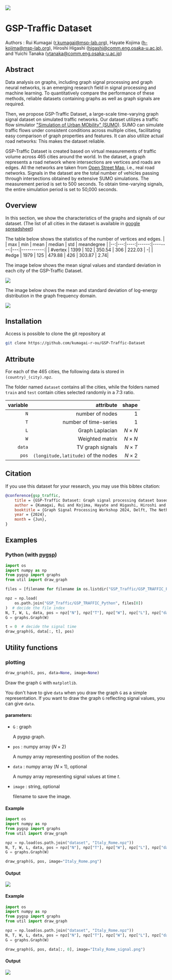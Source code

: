 ![](doc/logo.png)

# GSP-Traffic Dataset

Authors : 
    Rui Kumagai ([r.kumagai@msp-lab.org](<mailto:r.kumagai@msp-lab.org>)), 
    Hayate Kojima ([h-kojima@msp-lab.org](<mailto:h-kojima@msp-lab.org>)), 
    Hiroshi Higashi ([higashi@comm.eng.osaka-u.ac.jp](<mailto:higashi@comm.eng.osaka-u.ac.jp>)), 
    and Yuichi Tanaka ([ytanaka@comm.eng.osaka-u.ac.jp](<mailto:ytanaka@comm.eng.osaka-u.ac.jp>))

## Abstract

Data analysis on graphs, including graph signal processing and graph neural networks, is an emerging research field in signal processing and machine learning. 
To quantitatively compare the performance of these methods, reliable datasets containing graphs as well as graph signals are required. 

Then, we propose GSP-Traffic Dataset, a large-scale time-varying graph signal dataset on simulated traffic networks. 
Our dataset utilizes a traffic flow simulator ["Simulation of Urban MObility" (SUMO)](https://eclipse.dev/sumo/).
SUMO can simulate traffic flows under consistent conditions across multiple cities, facilitating easy comparison of graph properties and features. 
It can also utilize actual road networks: This makes the dataset reliable.

GSP-Traffic Dataset is created based on virtual measurements of traffic volume across 465 cities around the world. 
In the dataset, a graph represents a road network where intersections are vertices and roads are edges. 
All the networks are taken from [Open Street Map](https://www.openstreetmap.org/#map=6/35.588/134.380), i.e., real road networks. 
Signals in the dataset are the total number of vehicles passing through intersections obtained by extensive SUMO simulations.
The measurement period is set to 500 seconds. 
To obtain time-varying signals, the entire simulation period is set to 50,000 seconds.

## Overview

In this section, we show the characteristics of the graphs and signals of our dataset.
(The list of all cities in the dataset is available in [google spreadsheet](https://docs.google.com/spreadsheets/d/1wJ3MPm5TSh5eKkXRGtqZykiy-HV7anCL_F4yfKACNqo/edit?usp=sharing))

The table below shows the statistics of the number of vertices and edges.
|   | max | min | mean | median | std | meandegree |
|--:|---:|----:|------:|--------:|---:|-----------:|
| #vertex | 1399 | 102 | 350.54 | 306 | 222.03 | -|
| #edge | 1979 | 125 | 479.88 | 426 | 303.87 | 2.74|

The image below shows the mean signal values and standard deviation in each city of the GSP-Traffic Dataset.

![](doc/signal_map.jpeg)

The image below shows the mean and standard deviation of log-energy distribution in the graph frequency domain.

![](doc/log_ene.jpeg)

## Installation

Access is possible to clone the git repository at

```sh
git clone https://github.com/kumagai-r-ou/GSP-Traffic-Dataset
```


## Attribute
For each of the 465 cities, the following data is stored in  `(country)_(city).npz`.

The folder named `dataset` contains all the cities, while the folders named `train` and `test` contain cities selected randomly in a 7:3 ratio.

| variable | attribute | shape |
| -------: | -------: | ----: |
| ` N ` | number of nodes | $` 1 `$ |
| ` T ` | number of time-series | $` 1 `$ |
| ` L ` | Graph Laplacian | $` N \times N `$ |
| ` W ` | Weighted matrix | $` N \times N `$ |
| ` data ` | TV graph signals | $` N \times T `$ |
| ` pos ` | `(longitude,latitude)` of the nodes | $` N \times 2 `$ | 


## Citation
If you use this dataset for your research, you may use this bibtex citation:

```bibtex
@conference{gsp_traffic,
    title = {GSP-Traffic Dataset: Graph signal processing dataset based on traffic simulation},
    author = {Kumagai, Rui and Kojima, Hayate and Higashi, Hiroshi and Tanaka, Yuichi},
    booktitle = {Graph Signal Processing Workshop 2024, Delft, The Netherlands},
    year = {2024},
    month = {Jun},
}
```

## Examples

### Python (with [pygsp](https://pygsp.readthedocs.io/en/stable/))

```py
import os
import numpy as np
from pygsp import graphs
from util import draw_graph

files = [filename for filename in os.listdir("GSP_Traffic/GSP_TRAFFIC_Python")]

npz = np.load(
    os.path.join("GSP_Traffic/GSP_TRAFFIC_Python", files[0])
)  # decide the file index
N, T, W, L, data, pos = npz["N"], npz["T"], npz["W"], npz["L"], npz["data"], npz["pos"]
G = graphs.Graph(W)

t = 0  # decide the signal time
draw_graph(G, data[:, t], pos)
```


## Utility functions
### plotting

```py
draw_graph(G, pos, data=None, image=None)
```

Draw the graph `G` with `matplotlib`.

You don't have to give `data` when you draw the graph `G` as a simple representation.
If you want to draw the graph `G` reflecting signal values, you can give `data`.

#### parameters:

* `G` : graph

	A pygsp graph.

* `pos` : numpy array ($`N \times 2`$)

	A numpy array representing position of the nodes.

* `data` : numpy array ($`N \times 1`$), optional

	A numpy array representing signal values at time $`t`$.

* `image` : string, optional

    filename to save the image. 


#### Example

```py
import os
import numpy as np
from pygsp import graphs
from util import draw_graph

npz = np.load(os.path.join("dataset", "Italy_Rome.npz"))
N, T, W, L, data, pos = npz["N"], npz["T"], npz["W"], npz["L"], npz["data"], npz["pos"]
G = graphs.Graph(W)

draw_graph(G, pos, image="Italy_Rome.png")
```

#### Output
![](doc/Italy_Rome.png)

#### Example

```py
import os
import numpy as np
from pygsp import graphs
from util import draw_graph

npz = np.load(os.path.join("dataset", "Italy_Rome.npz"))
N, T, W, L, data, pos = npz["N"], npz["T"], npz["W"], npz["L"], npz["data"], npz["pos"]
G = graphs.Graph(W)

draw_graph(G, pos, data[:, 0], image="Italy_Rome_signal.png")
```

#### Output
![](doc/Italy_Rome_signal.png)
